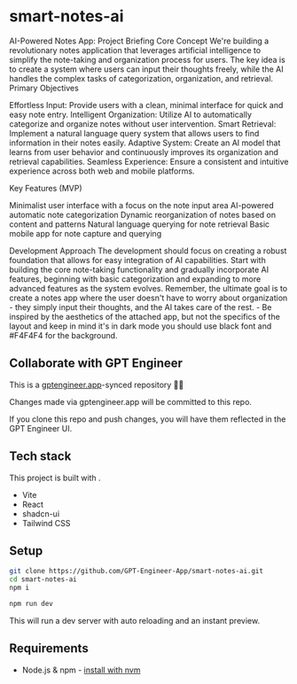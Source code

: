 # smart-notes-ai

AI-Powered Notes App: Project Briefing
Core Concept
We're building a revolutionary notes application that leverages artificial intelligence to simplify the note-taking and organization process for users. The key idea is to create a system where users can input their thoughts freely, while the AI handles the complex tasks of categorization, organization, and retrieval.
Primary Objectives

Effortless Input: Provide users with a clean, minimal interface for quick and easy note entry.
Intelligent Organization: Utilize AI to automatically categorize and organize notes without user intervention.
Smart Retrieval: Implement a natural language query system that allows users to find information in their notes easily.
Adaptive System: Create an AI model that learns from user behavior and continuously improves its organization and retrieval capabilities.
Seamless Experience: Ensure a consistent and intuitive experience across both web and mobile platforms.

Key Features (MVP)

Minimalist user interface with a focus on the note input area
AI-powered automatic note categorization
Dynamic reorganization of notes based on content and patterns
Natural language querying for note retrieval
Basic mobile app for note capture and querying

Development Approach
The development should focus on creating a robust foundation that allows for easy integration of AI capabilities. Start with building the core note-taking functionality and gradually incorporate AI features, beginning with basic categorization and expanding to more advanced features as the system evolves.
Remember, the ultimate goal is to create a notes app where the user doesn't have to worry about organization - they simply input their thoughts, and the AI takes care of the rest. - Be inspired by the aesthetics of the attached app, but not the specifics of the layout and keep in mind it's in dark mode you should use black font and #F4F4F4 for the background.

## Collaborate with GPT Engineer

This is a [gptengineer.app](https://gptengineer.app)-synced repository 🌟🤖

Changes made via gptengineer.app will be committed to this repo.

If you clone this repo and push changes, you will have them reflected in the GPT Engineer UI.

## Tech stack

This project is built with .

- Vite
- React
- shadcn-ui
- Tailwind CSS

## Setup

```sh
git clone https://github.com/GPT-Engineer-App/smart-notes-ai.git
cd smart-notes-ai
npm i
```

```sh
npm run dev
```

This will run a dev server with auto reloading and an instant preview.

## Requirements

- Node.js & npm - [install with nvm](https://github.com/nvm-sh/nvm#installing-and-updating)

